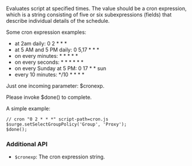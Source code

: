 
Evaluates script at specified times. The value should be a cron expression, which is a string consisting of five or six subexpressions (fields) that describe individual details of the schedule. 

Some cron expression examples:
* at 2am daily: 0 2 * * * 
* at 5 AM and 5 PM daily: 0 5,17 * * *
* on every minutes: * * * * *
* on every seconds: * * * * * *
* on every Sunday at 5 PM: 0 17 * * sun
* every 10 minutes: */10 * * * *

Just one incoming parameter: $cronexp.

Please invoke $done() to complete.

A simple example:

```
// cron "0 2 * * *" script-path=cron.js
$surge.setSelectGroupPolicy('Group', 'Proxy');
$done();
```

### Additional API

- `$cronexp`: The cron expression string.
